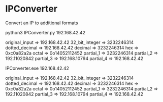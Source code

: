 # IPConverter
Convert an IP to additional formats


python3 IPConverter.py 192.168.42.42

original_input       => 192.168.42.42
32_bit_integer       => 3232246314
dotted_decimal       => 192.168.42.42
decimal             => 3232246314
hex                 => 0xc0a82a2a
octal               => 0o14052112452
partial_1           => 3232246314
partial_2           => 192.11020842
partial_3           => 192.168.10794
partial_4           => 192.168.42.42



IPConverter.exe 192.168.42.42

original_input       => 192.168.42.42
32_bit_integer       => 3232246314
dotted_decimal       => 192.168.42.42
decimal             => 3232246314
hex                 => 0xc0a82a2a
octal               => 0o14052112452
partial_1           => 3232246314
partial_2           => 192.11020842
partial_3           => 192.168.10794
partial_4           => 192.168.42.42
